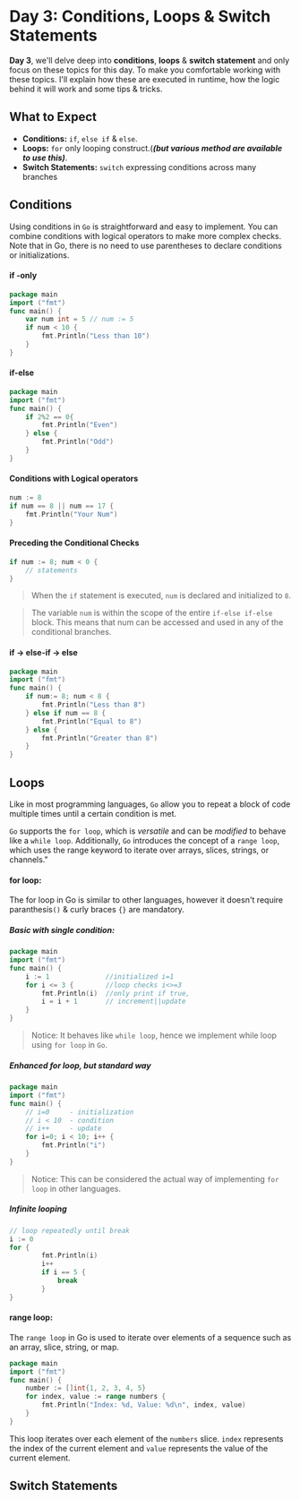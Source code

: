 # Day 3: Conditions, Loops & Switch Statements

**Day 3**, we'll delve deep into **conditions**, **loops** & **switch statement** and only focus on these topics for this day. To make you comfortable working with these topics. I'll explain how these are executed in runtime, how the logic behind it will work and some tips & tricks. 


## What to Expect
  - **Conditions:** `if`, `else if` & `else`.
  - **Loops:** `for` only looping construct.(***(but various method are available to use this)***.
  - **Switch Statements:** `switch` expressing conditions across many branches


## Conditions

Using conditions in `Go` is straightforward and easy to implement. You can combine conditions with logical operators to make more complex checks. Note that in Go, there is no need to use parentheses to declare conditions or initializations.

#### if -only
```go
package main
import ("fmt")
func main() {
    var num int = 5 // num := 5
    if num < 10 {
        fmt.Println("Less than 10")
    }
}
```

#### if-else

```go
package main
import ("fmt")
func main() {
    if 2%2 == 0{
        fmt.Println("Even")
    } else {
        fmt.Println("Odd")
    }
}
```

#### Conditions with Logical operators

```go
num := 8
if num == 8 || num == 17 {
    fmt.Println("Your Num")
}
```

#### Preceding the Conditional Checks
```go
if num := 8; num < 0 {
    // statements
}
```
> When the `if` statement is executed, `num` is declared and initialized to `8`.

> The variable `num` is within the scope of the entire `if-else if-else` block. This means that num can be accessed and used in any of the conditional branches.

#### if -> else-if -> else

```go
package main 
import ("fmt")
func main() {
    if num:= 8; num < 8 {
        fmt.Println("Less than 8")
    } else if num == 8 {
        fmt.Println("Equal to 8")
    } else {
        fmt.Println("Greater than 8")
    }
}
```

## Loops

Like in most programming languages, `Go` allow you to repeat a block of code multiple times until a certain condition is met.

`Go` supports the `for loop`, which is *versatile* and can be *modified* to behave like a `while loop`. Additionally, `Go` introduces the concept of a `range loop`, which uses the range keyword to iterate over arrays, slices, strings, or channels."

#### for loop: 

The for loop in Go is similar to other languages, however it doesn't require paranthesis`()` & curly braces `{}` are mandatory.

##### Basic with single condition:
```go
package main
import ("fmt")
func main() {
    i := 1              //initialized i=1
    for i <= 3 {        //loop checks i<>=3
        fmt.Println(i)  //only print if true,
        i = i + 1       // increment||update
    }
}
```
>Notice: It behaves like `while loop`, hence we implement while loop using `for loop` in `Go`.

##### Enhanced for loop, but standard way
```go
package main
import ("fmt")
func main() {
    // i=0     - initialization
    // i < 10  - condition
    // i++     - update
    for i=0; i < 10; i++ {
        fmt.Println("i")
    }
}
```
> Notice: This can be considered the actual way of implementing `for loop` in other languages.

##### Infinite looping
```go
// loop repeatedly until break
i := 0
for {
        fmt.Println(i)
        i++
        if i == 5 {
            break
        }
}
```

#### range loop:
The `range loop` in Go is used to iterate over elements of a sequence such as an array, slice, string, or map.

```go
package main
import ("fmt")
func main() {
    number := []int{1, 2, 3, 4, 5}
    for index, value := range numbers {
        fmt.Println("Index: %d, Value: %d\n", index, value)
    }
}
```
This loop iterates over each element of the `numbers` slice. `index` represents the index of the current element and  `value` represents the value of the current element.

## Switch Statements